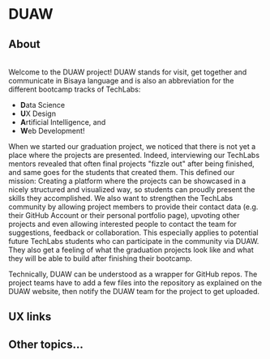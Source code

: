 # DUAW

## About
\
Welcome to the DUAW project! DUAW stands for visit, get together and communicate in Bisaya language and is also an abbreviation for the different bootcamp tracks of TechLabs: 
* **D**ata Science
* **U**X Design
* **A**rtificial Intelligence, and 
* **W**eb Development! 

When we started our graduation project, we noticed that there is not yet a place where the projects are presented. Indeed, interviewing our TechLabs mentors revealed that often final projects "fizzle out" after being finished, and same goes for the students that created them. This defined our mission: Creating a platform where the projects can be showcased in a nicely structured and visualized way, so students can proudly present the skills they accomplished. We also want to strengthen the TechLabs community by allowing project members to provide their contact data (e.g. their GitHub Account or their personal portfolio page), upvoting other projects and even allowing interested people to contact the team for suggestions, feedback or collaboration. This especially applies to potential future TechLabs students who can participate in the community via DUAW. They also get a feeling of what the graduation projects look like and what they will be able to build after finishing their bootcamp. 

Technically, DUAW can be understood as a wrapper for GitHub repos. The project teams have to add a few files into the repository as explained on the DUAW website, then notify the DUAW team for the project to get uploaded.

## UX links

## Other topics...
